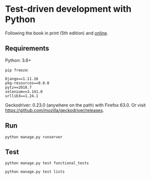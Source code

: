 # Test-driven development with Python
Following the book in print (5th edition) and [online](https://www.obeythetestinggoat.com/).

## Requirements
Python: 3.6+

`pip freeze`:
```
Django==1.11.16
pkg-resources==0.0.0
pytz==2018.7
selenium==3.141.0
urllib3==1.24.1
```

Geckodriver: 0.23.0 (anywhere on the path) with Firefox 63.0. Or visit https://github.com/mozilla/geckodriver/releases.

## Run
`python manage.py runserver`

## Test
`python manage.py test functional_tests`

`python manage.py test lists`
